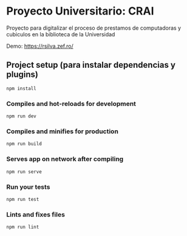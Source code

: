 # Proyecto Universitario: CRAI
Proyecto para digitalizar el proceso de prestamos de computadoras y cubiculos en la biblioteca de la Universidad


Demo: https://rsilva.zef.ro/

## Project setup (para instalar dependencias y plugins)
```
npm install
```

### Compiles and hot-reloads for development
```
npm run dev
```

### Compiles and minifies for production
```
npm run build
```

### Serves app on network after compiling
```
npm run serve
```

### Run your tests
```
npm run test
```

### Lints and fixes files
```
npm run lint
```